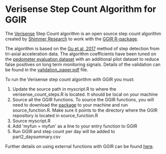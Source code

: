 # Verisense Step Count Algorithm for GGIR

The [Verisense](https://verisense.net/) Step Count algorithm is an open source step count algorithm created by [Shimmer Research](http://shimmersensing.com/) to work with the [GGIR R-package](https://cran.r-project.org/web/packages/GGIR/index.html).

The algorithm is based on the [Gu et al, 2017](http://42.121.33.184/upload/resource/paper/sensors-078850306.pdf) method of step detection from tri-axial acceleration data. The algorithm coefficients have been tuned on the [pedometer evaluation dataset](http://cecas.clemson.edu/~ahoover/pedometer/) with an additional pilot dataset to reduce false positives on long term monitoring signals. Details of the validation can be found in the [validation_paper.pdf](validation_paper.pdf) file.

To run the Verisense step count algorithm with GGIR you must:
1. Update the source path in myscript.R to where the verisense_count_steps.R is located. It should be local on your machine
2. Source all the GGIR functions. To source the GGIR functions, you will need to download the [package](https://github.com/wadpac/GGIR) to your machine and run source_function.R. Make sure it points to the directory where the GGIR repository is located in source_function.R
3. Source myscript.R
4. Add 'myfun = myfun' as a line to your entry function to GGIR
5. Run GGIR and step count per day will be added to part2_daysummary.csv

Further details on using external functions with GGIR can be found [here](https://cran.r-project.org/web/packages/GGIR/vignettes/ExternalFunction.pdf).